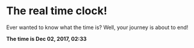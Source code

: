 # The real time clock!

Ever wanted to know what the time is? Well, your journey is about to end!

**The time is Dec 02, 2017, 02:33**